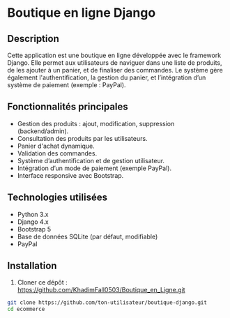 # Boutique en ligne Django

## Description

Cette application est une boutique en ligne développée avec le framework Django. Elle permet aux utilisateurs de naviguer dans une liste de produits, de les ajouter à un panier, et de finaliser des commandes. Le système gère également l'authentification, la gestion du panier, et l’intégration d’un système de paiement (exemple : PayPal).

## Fonctionnalités principales

- Gestion des produits : ajout, modification, suppression (backend/admin).
- Consultation des produits par les utilisateurs.
- Panier d'achat dynamique.
- Validation des commandes.
- Système d’authentification et de gestion utilisateur.
- Intégration d’un mode de paiement (exemple PayPal).
- Interface responsive avec Bootstrap.

## Technologies utilisées

- Python 3.x
- Django 4.x
- Bootstrap 5
- Base de données SQLite (par défaut, modifiable)
- PayPal 

## Installation

1. Cloner ce dépôt : https://github.com/KhadimFall0503/Boutique_en_Ligne.git

```bash
git clone https://github.com/ton-utilisateur/boutique-django.git
cd ecommerce
